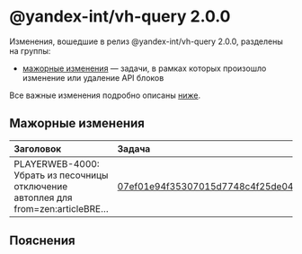 # @yandex-int/vh-query 2.0.0

<!-- ЧЕЛОВЕЧЕСКОЕ ВСТУПЛЕНИЕ -->

Изменения, вошедшие в релиз @yandex-int/vh-query 2.0.0, разделены на группы:

* [мажорные изменения](#Мажорные-изменения) — задачи, в рамках которых произошло изменение или удаление API блоков

Все важные изменения подробно описаны [ниже](#Пояснения).

## Мажорные изменения

| Заголовок                                                                        | Задача                                     | PR  |
| :------------------------------------------------------------------------------- | :----------------------------------------- | :-- |
| PLAYERWEB-4000: Убрать из песочницы отключение автоплея для from=zen:articleBRE… | [07ef01e94f35307015d7748c4f25de048d15d1ae] | N/A |

## Пояснения

[07ef01e94f35307015d7748c4f25de048d15d1ae]: https://a.yandex-team.ru/arc_vcs/commit/07ef01e94f35307015d7748c4f25de048d15d1ae
